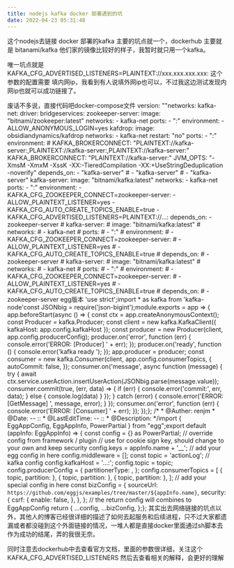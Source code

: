 ```yaml
---
title: nodejs kafka docker 部署遇到的坑
date: 2022-04-23 05:31:48
---
```


这个nodejs去链接 docker 部署的kafka 主要的坑点就一个，dockerhub 主要就是 bitanami/kafka 他们家的镜像比较好的样子，我暂时就只用一个kafka。

唯一坑点就是 KAFKA_CFG_ADVERTISED_LISTENERS=PLAINTEXT://xxx.xxx.xxx.xxx: 这个参数的配置需要 填内网ip，我看到有人说填外网ip也可以，不过我这边测试发现内网ip也就可以成功链接了。

废话不多说，直接代码吧docker-compose文件 version: ""networks: kafka-net: driver: bridgeservices: zookeeper-server: image: "bitnami/zookeeper:latest" networks: - kafka-net ports: - ":" environment: - ALLOW_ANONYMOUS_LOGIN=yes kafdrop: image: obsidiandynamics/kafdrop networks: - kafka-net restart: "no" ports: - ":" environment: # KAFKA_BROKERCONNECT: "PLAINTEXT://kafka-server:,PLAINTEXT://kafka-server:,PLAINTEXT://kafka-server:" KAFKA_BROKERCONNECT: "PLAINTEXT://kafka-server:" JVM_OPTS: "-XmsM -XmxM -XssK -XX:-TieredCompilation -XX:+UseStringDeduplication -noverify" depends_on: - "kafka-server" # - "kafka-server" # - "kafka-server" kafka-server: image: "bitnami/kafka:latest" networks: - kafka-net ports: - ":" environment: - KAFKA_CFG_ZOOKEEPER_CONNECT=zookeeper-server: - ALLOW_PLAINTEXT_LISTENER=yes - KAFKA_CFG_AUTO_CREATE_TOPICS_ENABLE=true - KAFKA_CFG_ADVERTISED_LISTENERS=PLAINTEXT://...: depends_on: - zookeeper-server # kafka-server: # image: "bitnami/kafka:latest" # networks: # - kafka-net # ports: # - ":" # environment: # - KAFKA_CFG_ZOOKEEPER_CONNECT=zookeeper-server: # - ALLOW_PLAINTEXT_LISTENER=yes # - KAFKA_CFG_AUTO_CREATE_TOPICS_ENABLE=true # depends_on: # - zookeeper-server # kafka-server: # image: "bitnami/kafka:latest" # networks: # - kafka-net # ports: # - ":" # environment: # - KAFKA_CFG_ZOOKEEPER_CONNECT=zookeeper-server: # - ALLOW_PLAINTEXT_LISTENER=yes # - KAFKA_CFG_AUTO_CREATE_TOPICS_ENABLE=true # depends_on: # - zookeeper-server egg版本 'use strict';import * as kafka from 'kafka-node'const JSONbig = require('json-bigint');module.exports = app => { app.beforeStart(async () => { const ctx = app.createAnonymousContext(); const Producer = kafka.Producer; const client = new kafka.KafkaClient({ kafkaHost: app.config.kafkaHost }); const producer = new Producer(client, app.config.producerConfig); producer.on('error', function (err) { console.error('ERROR: [Producer] ' + err); }); producer.on('ready', function () { console.error('kafka ready '); }); app.producer = producer; const consumer = new kafka.Consumer(client, app.config.consumerTopics, { autoCommit: false, }); consumer.on('message', async function (message) { try { await ctx.service.userAction.insertUserAction(JSONbig.parse(message.value)); consumer.commit(true, (err, data) => { if (err) { console.error('commit:', err, data); } else { console.log(data) } }); } catch (error) { console.error('ERROR: [GetMessage] ', message, error); } }); consumer.on('error', function (err) { console.error('ERROR: [Consumer] ' + err); }); });}; /* * @Auther: renjm * @Date: -- :: * @LastEditTime: -- :: * @Description: */import { EggAppConfig, EggAppInfo, PowerPartial } from "egg";export default (appInfo: EggAppInfo) => { const config = {} as PowerPartial<EggAppConfig>; // override config from framework / plugin // use for cookie sign key, should change to your own and keep security config.keys = appInfo.name + '__'; // add your egg config in here config.middleware = []; const topic = 'actionLog'; // kafka config config.kafkaHost = '...:'; config.topic = topic; config.producerConfig = { partitionerType: , }; config.consumerTopics = [ { topic, partition:  }, { topic, partition:  }, { topic, partition:  }, ]; // add your special config in here const bizConfig = { sourceUrl: `https://github.com/eggjs/examples/tree/master/${appInfo.name}`, security: { csrf: { enable: false, }, }, }; // the return config will combines to EggAppConfig return { ...config, ...bizConfig, };}; 其实出去网络链接的坑点以外，其他人的博客已经很详细的描述了如何去起服务和后续进程，只不过大家都遗漏或者都没碰到这个外面链接的情况，一堆人都是直接docker里面通过sh脚本去作为成功的结尾，弄的我很无奈。

同时注意去dockerhub中去查看官方文档，里面的参数很详细，关注这个KAFKA_CFG_ADVERTISED_LISTENERS 然后去查看相关的解释，会更好的理解
